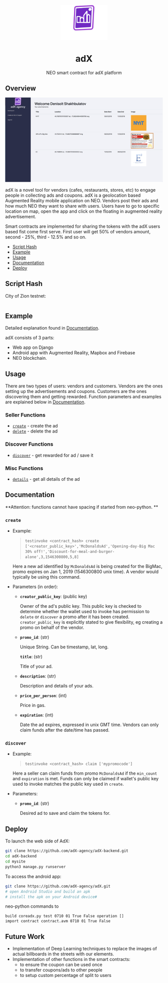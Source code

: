 <p align="center">
    <img src="logo.png" width="150px">
</p>

<h1 align="center">adX</h1>

<p align="center">
    NEO smart contract for adX platform
</p>

## Overview

<img src="UI.png">

adX is a novel tool for vendors (cafes, restaurants, stores, etc) to engage people in collecting ads and coupons. adX is a geolocation based Augmented Reality mobile application on NEO. Vendors post their ads and how much NEO they want to share with users. Users have to go to specific location on map, open the app and click on the floating in augmented reality advertisement. 

Smart contracts are implemented for sharing the tokens with the adX users based fist come first serve.  First user will get 50% of vendors amount, second - 25%, third - 12.5% and so on.

* [Script Hash](#script-hash)
* [Example](#example)
* [Usage](#usage)
* [Documentation](#documentation)
* [Deploy](#deploy)

## Script Hash

City of Zion testnet:

```

```

## Example

Detailed explanation found in [Documentation](#documentation).

adX consists of 3 parts:

- Web app on Django
- Android app with Augmented Reality, Mapbox and Firebase
- NEO blockchain.

## Usage

There are two types of users: vendors and customers. Vendors are the ones setting up the advertisements and coupons. Customers are the ones discovering them and getting rewarded. Function parameters and examples are explained below in [Documentation](#documentation).

### Seller Functions

* [`create`](#create) - create the ad
* [`delete`](#delete) - delete the ad

### Discover Functions

* [`discover`](#discover) - get rewarded for ad / save it

### Misc Functions

* [`details`](#details) - get all details of the ad

## Documentation

**Attention: functions cannot have spacing if started from neo-python. **

### `create`

* Example:

    > `testinvoke <contract_hash> create ['<creator_public_key>','McDonaldsAd','Opening-day-Big Mac 30% off!','Discount-for-meal-and-burger-alone',3,1546300800,5,8]`

    Here a new ad identified by `McDonaldsAd` is being created for the BigMac, promo expires on Jan 1, 2019 (1546300800 unix time). A vendor would typically be using this command.

* Parameters (in order):

    * **`creator_public_key`**: (public key)

        Owner of the ad's public key. This public key is checked to determine whether the wallet used to invoke has permission to `delete` or `discover` a promo after it has been created. `creator_public_key` is explicitly stated to give flexibility, eg creating a promo on behalf of the vendor.

    * **`promo_id`**: (str)

        Unique String. Can be timestamp, lat, long.

        **`title`**: (str)

        Title of your ad.

    * **`description`**: (str)

        Description and details of your ads.

    * **`price_per_person`**: (int)

        Price in gas.

    * **`expiration`**: (int)

        Date the ad expires, expressed in unix GMT time. Vendors can only claim funds after the date/time has passed. 


### `discover`

* Example:

    > `testinvoke <contract_hash> claim ['mypromocode']`

    Here a seller can claim funds from promo `McDonaldsAd` if the `min_count` and `expiration` is met. Funds can only be claimed if wallet's public key used to invoke matches the public key used in `create`.

* Parameters:

    * **`promo_id`**: (str)

        Desired ad to save and claim the tokens for.


## Deploy

To launch the web side of AdX:

```bash
git clone https://github.com/adX-agency/adX-backend.git
cd adX-backend
cd mysite
python3 manage.py runserver
```

To access the android app:

```bash
git clone https://github.com/adX-agency/adX.git
# open Android Studio and build an apk
# install the apk on your Android device#
```

neo-python commands to 

```
build coreadx.py test 0710 01 True False operation []
import contract contract.avm 0710 01 True False
```

## Future Work

- Implementation of Deep Learning techniques to replace the images of actual billboards in the streets with our elements. 
- Implementation of other functions in the smart contracts:
  - to ensure the coupon can be used once
  - to transfer coupons/ads to other people
  - to setup custom percentage of split to users

